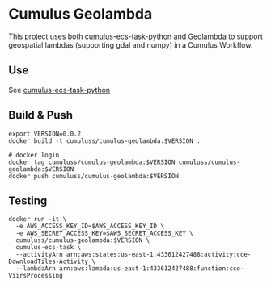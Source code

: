 # Cumulus Geolambda

This project uses both [cumulus-ecs-task-python](https://github.com/cumulus-nasa/cumulus-ecs-task-python) and [Geolambda](https://github.com/developmentseed/geolambda) to support geospatial lambdas (supporting gdal and numpy) in a Cumulus Workflow.

## Use

See [cumulus-ecs-task-python](https://github.com/cumulus-nasa/cumulus-ecs-task-python)

## Build & Push

```
export VERSION=0.0.2
docker build -t cumuluss/cumulus-geolambda:$VERSION .

# docker login
docker tag cumuluss/cumulus-geolambda:$VERSION cumuluss/cumulus-geolambda:$VERSION
docker push cumuluss/cumulus-geolambda:$VERSION
```

## Testing

```
docker run -it \
  -e AWS_ACCESS_KEY_ID=$AWS_ACCESS_KEY_ID \
  -e AWS_SECRET_ACCESS_KEY=$AWS_SECRET_ACCESS_KEY \
  cumuluss/cumulus-geolambda:$VERSION \
  cumulus-ecs-task \
  --activityArn arn:aws:states:us-east-1:433612427488:activity:cce-DownloadTiles-Activity \
  --lambdaArn arn:aws:lambda:us-east-1:433612427488:function:cce-ViirsProcessing
```
